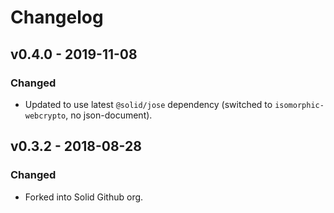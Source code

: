 # Changelog

## v0.4.0 - 2019-11-08

### Changed
- Updated to use latest `@solid/jose` dependency (switched to 
  `isomorphic-webcrypto`, no json-document).

## v0.3.2 - 2018-08-28

### Changed
- Forked into Solid Github org.
